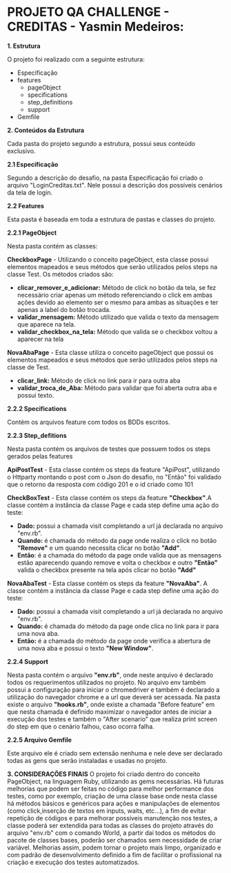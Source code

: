# PROJETO QA CHALLENGE - CREDITAS - Yasmin Medeiros:

**1. Estrutura**

O projeto foi realizado com a seguinte estrutura:
- Especificação
- features
	- pageObject
    - specifications
    - step_definitions
    - support
- Gemfile

**2. Conteúdos da Estrutura**

Cada pasta do projeto segundo a estrutura, possui seus conteúdo exclusivo.

**2.1 Especificação**

Segundo a descrição do desafio, na pasta Especificação foi criado o arquivo "LoginCreditas.txt". Nele possui a descrição dos possíveis cenários da tela de login.

**2.2 Features**

Esta pasta é baseada em toda a estrutura de pastas e classes do projeto.

**2.2.1 PageObject**

Nesta pasta contém as classes:
   
**CheckboxPage** - Utilizando o conceito pageObject, esta classe possui elementos mapeados e seus métodos que serão utilizados pelos steps na classe Test. Os métodos criados são:

 - **clicar_remover_e_adicionar:** Método de click no botão da tela, se fez necessário criar apenas um método referenciando o click em ambas ações devido ao elemento ser o mesmo para ambas as situações e ter apenas a label do botão trocada.
 - **validar_mensagem:** Método utilizado que valida o texto da mensagem que aparece na tela. 
 - **validar_checkbox_na_tela:** Método que valida se o checkbox voltou a aparecer na tela  

**NovaAbaPage** - Esta classe utiliza o conceito pageObject que possui os elementos mapeados e seus métodos que serão utilizados pelos steps na classe de Test.

 - **clicar_link:** Método de click no link para ir para outra aba
 - **validar_troca_de_Aba:** Método para validar que foi aberta outra aba e possui texto.

**2.2.2 Specifications**

Contém os arquivos feature com todos os BDDs escritos.

**2.2.3 Step_defitions**

Nesta pasta contém os arquivos de testes que possuem todos os steps gerados pelas features

**ApiPostTest** - Esta classe contém os steps da feature "ApiPost", utilizando o Httparty montando o post com o Json do desafio, no "Então" foi validado que o retorno da resposta com código 201 e o id criado como 101

**CheckBoxTest** - Esta classe contém os steps da feature **"Checkbox"**.A classe contém a instância da classe Page e cada step define uma ação do teste:

- **Dado:** possui a chamada visit completando a url já declarada no arquivo "env.rb".
- **Quando:** é chamada do método da page onde realiza o click no botão **"Remove"** e um quando necessita clicar no botão **"Add"**.
- **Então**: é a chamada do método da page onde valida que as mensagens estão aparecendo quando remove e volta o checkbox e outro **"Então"** valida o checkbox presente na tela após clicar no botão **"Add"**

**NovaAbaTest** - Esta classe contém os steps da feature **"NovaAba"**. A classe contém a instância da classe Page e cada step define uma ação do teste:
- **Dado:** possui a chamada visit completando a url já declarada no arquivo "env.rb".
- **Quando:** é chamada do método da page onde clica no link para ir para uma nova aba.
-  **Então:** é a chamada do método da page onde verifica a abertura de uma nova aba e possui o texto **"New Window"**. 

**2.2.4 Support**

Nesta pasta contém o arquivo **"env.rb"**, onde neste arquivo é declarado todos os requerimentos utilizados no projeto.
No arquivo env também possui a configuração para iniciar o chromedriver e também é declarado a utilização do navegador chrome e a url que deverá ser acessada.
Na pasta existe o arquivo **"hooks.rb"**, onde existe a chamada "Before feature" em que nesta chamada é definido maximizar o navegador antes de iniciar a execução dos testes e também o "After scenario" que realiza print screen do step em que o cenário falhou, caso ocorra falha.
  
**2.2.5 Arquivo Gemfile**

Este arquivo ele é criado sem extensão nenhuma e nele deve ser declarado todas as gens que serão instaladas e usadas no projeto.

**3. CONSIDERAÇÕES FINAIS**
O projeto foi criado dentro do conceito PageObject, na linguagem Ruby, utilizando as gems necessárias.
Há futuras melhorias que podem ser feitas no código para melhor performance dos testes, como por exemplo, criação de uma classe base onde nesta classe há métodos básicos e genéricos para ações e manipulações de elementos (como click,inserção de textos em inputs, waits, etc...), a fim de evitar repetição de códigos e para melhorar possíveis manutenção nos testes, a classe poderá ser extendida para todas as classes do projeto através do arquivo "env.rb" com o comando World, a partir daí todos os métodos do pacote de classes bases, poderão ser chamados sem necessidade de criar variável. Melhorias assim, podem tornar o projeto mais limpo, organizado e com padrão de desenvolvimento definido a fim de facilitar o profissional na criação e execução dos testes automatizados.